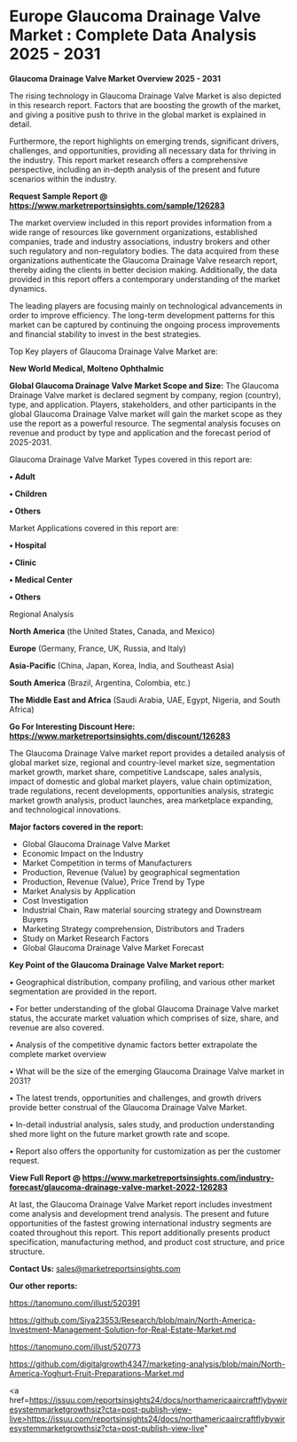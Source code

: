 # Europe Glaucoma Drainage Valve Market : Complete Data Analysis 2025 - 2031

<Strong> Glaucoma Drainage Valve Market Overview 2025 - 2031</strong>

The rising technology in Glaucoma Drainage Valve Market is also depicted in this research report. Factors that are boosting the growth of the market, and giving a positive push to thrive in the global market is explained in detail.

Furthermore, the report highlights on emerging trends, significant drivers, challenges, and opportunities, providing all necessary data for thriving in the industry. This report market research offers a comprehensive perspective, including an in-depth analysis of the present and future scenarios within the industry.

<strong>Request Sample Report @ <a href=https://www.marketreportsinsights.com/sample/126283>https://www.marketreportsinsights.com/sample/126283</a></strong>

The market overview included in this report provides information from a wide range of resources like government organizations, established companies, trade and industry associations, industry brokers and other such regulatory and non-regulatory bodies. The data acquired from these organizations authenticate the Glaucoma Drainage Valve research report, thereby aiding the clients in better decision making. Additionally, the data provided in this report offers a contemporary understanding of the market dynamics.

The leading players are focusing mainly on technological advancements in order to improve efficiency. The long-term development patterns for this market can be captured by continuing the ongoing process improvements and financial stability to invest in the best strategies.

Top Key players of Glaucoma Drainage Valve Market are:

<strong>New World Medical, Molteno Ophthalmic</strong>

<strong><b>Global Glaucoma Drainage Valve Market Scope and Size:</b></strong>
The Glaucoma Drainage Valve market is declared segment by company, region (country), type, and application. Players, stakeholders, and other participants in the global Glaucoma Drainage Valve market will gain the market scope as they use the report as a powerful resource. The segmental analysis focuses on revenue and product by type and application and the forecast period of 2025-2031.

Glaucoma Drainage Valve Market Types covered in this report are:

<strong>• Adult

• Children

• Others</strong>

Market Applications covered in this report are:

<strong>• Hospital

• Clinic

• Medical Center

• Others</strong> 

Regional Analysis

<strong>North America</strong> (the United States, Canada, and Mexico)

<strong>Europe</strong> (Germany, France, UK, Russia, and Italy)

<strong>Asia-Pacific</strong> (China, Japan, Korea, India, and Southeast Asia)

<strong>South America</strong> (Brazil, Argentina, Colombia, etc.)

<strong>The Middle East and Africa</strong> (Saudi Arabia, UAE, Egypt, Nigeria, and South Africa)

<strong>Go For Interesting Discount Here: <a href=https://www.marketreportsinsights.com/discount/126283>https://www.marketreportsinsights.com/discount/126283</a></strong>

The Glaucoma Drainage Valve market report provides a detailed analysis of global market size, regional and country-level market size, segmentation market growth, market share, competitive Landscape, sales analysis, impact of domestic and global market players, value chain optimization, trade regulations, recent developments, opportunities analysis, strategic market growth analysis, product launches, area marketplace expanding, and technological innovations.

<strong><b>Major factors covered in the report:</b></strong>
<ul>
  <li>Global Glaucoma Drainage Valve Market </li>
  <li>Economic Impact on the Industry</li>
  <li>Market Competition in terms of Manufacturers</li>
  <li>Production, Revenue (Value) by geographical segmentation</li>
  <li>Production, Revenue (Value), Price Trend by Type</li>
  <li>Market Analysis by Application</li>
  <li>Cost Investigation</li>
  <li>Industrial Chain, Raw material sourcing strategy and Downstream Buyers</li>
  <li>Marketing Strategy comprehension, Distributors and Traders</li>
  <li>Study on Market Research Factors</li>
  <li>Global Glaucoma Drainage Valve Market Forecast</li>
</ul>

<strong><b>Key Point of the Glaucoma Drainage Valve Market report:</b></strong>

• Geographical distribution, company profiling, and various other market segmentation are provided in the report.

• For better understanding of the global Glaucoma Drainage Valve market status, the accurate market valuation which comprises of size, share, and revenue are also covered.

• Analysis of the competitive dynamic factors better extrapolate the complete market overview

• What will be the size of the emerging Glaucoma Drainage Valve market in 2031?

• The latest trends, opportunities and challenges, and growth drivers provide better construal of the Glaucoma Drainage Valve Market.

• In-detail industrial analysis, sales study, and production understanding shed more light on the future market growth rate and scope.

• Report also offers the opportunity for customization as per the customer request.

<strong><b>View Full Report @ <a href=https://www.marketreportsinsights.com/industry-forecast/glaucoma-drainage-valve-market-2022-126283>https://www.marketreportsinsights.com/industry-forecast/glaucoma-drainage-valve-market-2022-126283</a></b></strong>


At last, the Glaucoma Drainage Valve Market report includes investment come analysis and development trend analysis. The present and future opportunities of the fastest growing international industry segments are coated throughout this report. This report additionally presents product specification, manufacturing method, and product cost structure, and price structure.

<strong>Contact Us:</strong>
sales@marketreportsinsights.com

<strong>Our other reports:</strong>

<a href=https://tanomuno.com/illust/520391>https://tanomuno.com/illust/520391</a>

<a href=https://github.com/Siya23553/Research/blob/main/North-America-Investment-Management-Solution-for-Real-Estate-Market.md>https://github.com/Siya23553/Research/blob/main/North-America-Investment-Management-Solution-for-Real-Estate-Market.md</a>

<a href=https://tanomuno.com/illust/520773>https://tanomuno.com/illust/520773</a>

<a href=https://github.com/digitalgrowth4347/marketing-analysis/blob/main/North-America-Yoghurt-Fruit-Preparations-Market.md>https://github.com/digitalgrowth4347/marketing-analysis/blob/main/North-America-Yoghurt-Fruit-Preparations-Market.md</a>

<a href=https://issuu.com/reportsinsights24/docs/northamericaaircraftflybywiresystemmarketgrowthsiz?cta=post-publish-view-live>https://issuu.com/reportsinsights24/docs/northamericaaircraftflybywiresystemmarketgrowthsiz?cta=post-publish-view-live</a>"
